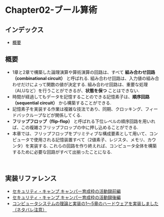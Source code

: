 # Chapter02-ブール算術

## インデックス
* [概要](#overview)

<a id="overview"></a>

## 概要
* 1章と2章で構築した論理演算や算術演算の回路は、すべて **組み合わせ回路（combinational circuit）** と呼ばれる. 組み合わせ回路は、入力値の組み合わせだけによって関数の値が決定する. 組み合わせ回路は、重要な処理（ALUなど）を行うことができるが、**状態を保つ** ことはできない.
* 時間が経過してもデータを記憶することのできる記憶素子は、**順序回路（sequential circuit）** から構築することができる.
* 記憶素子を実装する作業は複雑な技法であり、同期、クロッキング、フィードバックループなどが関係してくる.
* **フリップフロップ（flip-flop）** と呼ばれる下位レベルの順序回路を用いれば、この複雑さフリップフロップの中に押し込めることができる.
* 本章では、フリップフロップをプリミティブな構成要素として用いて、コンピュータで使用される記憶装置すべて（2値素子、レジスタ、メモリ、カウンタ）を実装する. これらの回路を作り終えれば、コンピュータ全体を構築するために必要な回路がすべて出揃ったことになる.
<br />


<a id="reference"></a>

## 実装リファレンス
* [セキュリティ・キャンプ キャンパー育成枠の活動録前編](https://genkai-io.hatenablog.jp/entry/2018/12/05/102520)
* [セキュリティ・キャンプ キャンパー育成枠の活動録後編](https://genkai-io.hatenablog.jp/entry/2018/12/06/190000)
* [コンピュータシステムの理論と実装の1〜5章のハードウェアを実装しました（ネタバレ注意）](https://nihemak.hatenablog.com/entry/2019/04/28/150541#Not)
